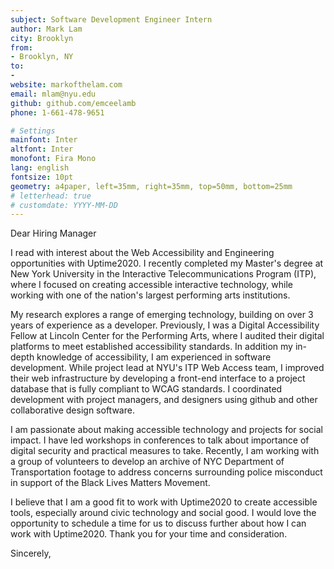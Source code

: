 ```yaml
---
subject: Software Development Engineer Intern
author: Mark Lam
city: Brooklyn
from:
- Brooklyn, NY
to: 
-   
website: markofthelam.com
email: mlam@nyu.edu
github: github.com/emceelamb
phone: 1-661-478-9651

# Settings
mainfont: Inter
altfont: Inter 
monofont: Fira Mono
lang: english
fontsize: 10pt
geometry: a4paper, left=35mm, right=35mm, top=50mm, bottom=25mm
# letterhead: true
# customdate: YYYY-MM-DD
---
```


Dear Hiring Manager

I read with interest about the Web Accessibility and Engineering opportunities with Uptime2020. I recently completed my Master's degree at New York University in the Interactive Telecommunications Program (ITP), where I focused on creating accessible interactive technology, while working with one of the nation's largest performing arts institutions.

My research explores a range of emerging technology, building on over 3 years of experience as a developer. Previously, I was a Digital Accessibility Fellow at Lincoln Center for the Performing Arts, where I audited their digital platforms to meet established accessibility standards. In addition my in-depth knowledge of accessibility, I am experienced in software development. While project lead at NYU's ITP Web Access team, I improved their web infrastructure by developing a front-end interface to a project database that is fully compliant to WCAG standards. I coordinated development with project managers, and designers using github and other collaborative design software.

I am passionate about making accessible technology and projects for social impact. I have led workshops in conferences to talk about importance of digital security and practical measures to take. Recently, I am working with a group of volunteers to develop an archive of NYC Department of Transportation footage to address concerns surrounding police misconduct in support of the Black Lives Matters Movement.

I believe that I am a good fit to work with Uptime2020 to create accessible tools, especially around civic technology and social good. I would love the opportunity to schedule a time for us to discuss further about how I can work with Uptime2020. Thank you for your time and consideration. 

Sincerely,
